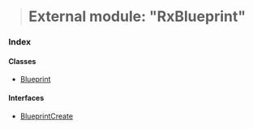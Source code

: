 > # External module: "RxBlueprint"

### Index

#### Classes

* [Blueprint](../classes/_rxblueprint_.blueprint.md)

#### Interfaces

* [BlueprintCreate](../interfaces/_rxblueprint_.blueprintcreate.md)